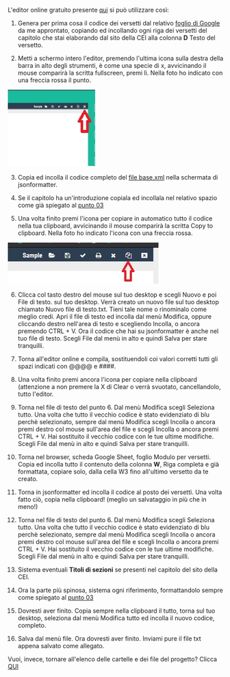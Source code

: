 L'editor online gratuito presente [qui](https://jsonformatter.org/xml-editor) si può utilizzare così:

1. Genera per prima cosa il codice dei versetti dal relativo [foglio di Google]() da me approntato, copiando ed incollando ogni riga
dei versetti del capitolo che stai elaborando dal sito della CEI alla colonna **D** Testo del versetto.

2. Metti a schermo intero l'editor, premendo l'ultima icona sulla destra della barra in alto degli strumenti, è come una specie di x, avvicinando il mouse comparirà 
la scritta fullscreen, premi lì. Nella foto ho indicato con una freccia rossa il punto.

![Qui](https://github.com/EmanueleTinari/OsisITA_LAT/blob/OSIS_ITA_and_LAT_books/immagini/Schermo_intero.jpg) 

3. Copia ed incolla il codice completo del [file base.xml](https://github.com/EmanueleTinari/OsisITA_LAT/blob/OSIS_ITA_and_LAT_books/base.xml)
nella schermata di jsonformatter.

4. Se il capitolo ha un'introduzione copiala ed incollala nel relativo spazio come già spiegato al [punto 03](https://github.com/EmanueleTinari/OsisITA_LAT/blob/OSIS_ITA_and_LAT_books/03_Istruzioni_x_editare_un_capitolo.md)

5. Una volta finito premi l'icona per copiare in automatico tutto il codice nella tua clipboard, avvicinando il mouse comparirà la scritta Copy to clipboard.
Nella foto ho indicato l'icona con una freccia rossa.

![Qui](https://github.com/EmanueleTinari/OsisITA_LAT/blob/OSIS_ITA_and_LAT_books/immagini/CopiaNellaClipboard.jpg)

6. Clicca col tasto destro del mouse sul tuo desktop e scegli Nuovo e poi File di testo. sul tuo desktop. Verrà creato un nuovo file
sul tuo desktop chiamato Nuovo file di testo.txt. Tieni tale nome o rinominalo come meglio credi. Apri il file di testo ed incolla dal menù Modifica,
oppure cliccando destro nell'area di testo e scegliendo Incolla, o ancora premendo CTRL + V. Ora il codice che hai su jsonformatter è anche nel tuo file di testo.
Scegli File dal menù in alto e quindi Salva per stare tranquilli.

7. Torna all'editor online e compila, sostituendoli coi valori corretti tutti gli spazi indicati con @@@@ e ####.

8. Una volta finito premi ancora l'icona per copiare nella clipboard (attenzione a non premere la X di Clear o verrà svuotato, cancellandolo, tutto l'editor. 

9. Torna nel file di testo del punto 6. Dal menù Modifica scegli Seleziona tutto. Una volta che tutto il vecchio codice è stato evidenziato di blu perchè selezionato,
sempre dal menù Modifica scegli Incolla o ancora premi destro col mouse sull'area del file e scegli Incolla o ancora premi CTRL + V. Hai sostituito il vecchio codice
con le tue ultime modifiche. Scegli File dal menù in alto e quindi Salva per stare tranquilli.

10. Torna nel browser, scheda Google Sheet, foglio Modulo per versetti. Copia ed incolla tutto il contenuto della colonna **W**, Riga completa e già formattata,
copiare solo, dalla cella W3 fino all'ultimo versetto da te creato.

11. Torna in jsonformatter ed incolla il codice al posto dei versetti. Una volta fatto ciò, copia nella clipboard! (meglio un salvataggio in più che in meno!)

12. Torna nel file di testo del punto 6. Dal menù Modifica scegli Seleziona tutto. Una volta che tutto il vecchio codice è stato evidenziato di blu perchè selezionato,
sempre dal menù Modifica scegli Incolla o ancora premi destro col mouse sull'area del file e scegli Incolla o ancora premi CTRL + V. Hai sostituito il vecchio codice
con le tue ultime modifiche. Scegli File dal menù in alto e quindi Salva per stare tranquilli.

13. Sistema eventuali **Titoli di sezioni** se presenti nel capitolo del sito della CEI.

14. Ora la parte più spinosa, sistema ogni riferimento, formattandolo sempre come spiegato al [punto 03](https://github.com/EmanueleTinari/EmanueleTinari/blob/OSIS_ITA_and_LAT_books/03_Istruzioni_x_editare_un_capitolo.md)

15. Dovresti aver finito. Copia sempre nella clipboard il tutto, torna sul tuo desktop, seleziona dal menù Modifica tutto ed incolla il nuovo codice, completo.

16. Salva dal menù file. Ora dovresti aver finito. Inviami pure il file txt appena salvato come allegato.

Vuoi, invece, tornare all'elenco delle cartelle e dei file del progetto? Clicca [QUI](https://github.com/EmanueleTinari/OsisITA_LAT)
